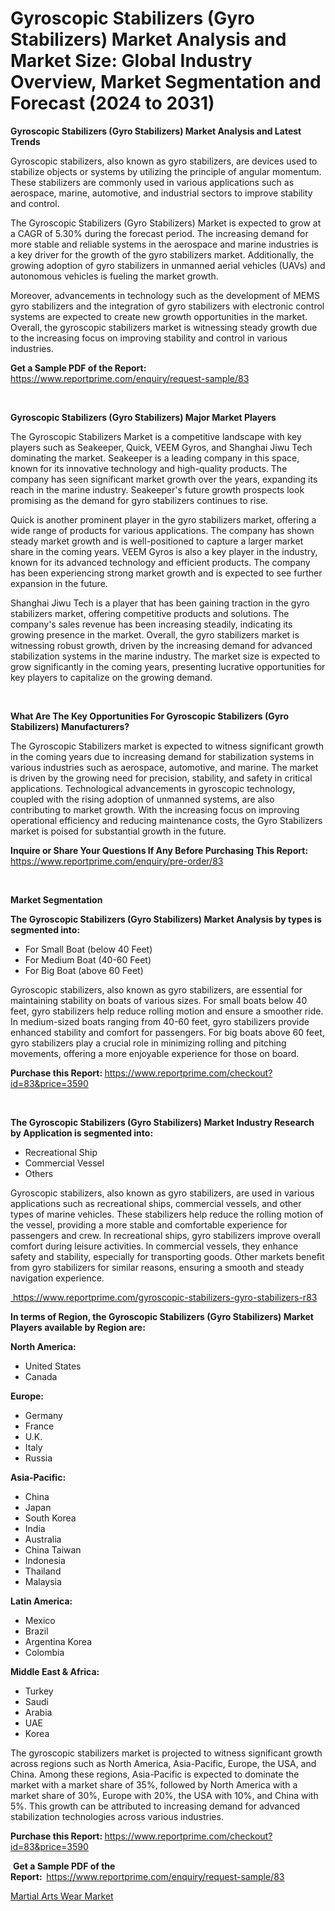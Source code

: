 <p><h1>Gyroscopic Stabilizers (Gyro Stabilizers) Market Analysis and Market Size: Global Industry Overview, Market Segmentation and Forecast (2024 to 2031)</h1></p><p><strong>Gyroscopic Stabilizers (Gyro Stabilizers) Market Analysis and Latest Trends</strong></p>
<p><p>Gyroscopic stabilizers, also known as gyro stabilizers, are devices used to stabilize objects or systems by utilizing the principle of angular momentum. These stabilizers are commonly used in various applications such as aerospace, marine, automotive, and industrial sectors to improve stability and control.</p><p>The Gyroscopic Stabilizers (Gyro Stabilizers) Market is expected to grow at a CAGR of 5.30% during the forecast period. The increasing demand for more stable and reliable systems in the aerospace and marine industries is a key driver for the growth of the gyro stabilizers market. Additionally, the growing adoption of gyro stabilizers in unmanned aerial vehicles (UAVs) and autonomous vehicles is fueling the market growth.</p><p>Moreover, advancements in technology such as the development of MEMS gyro stabilizers and the integration of gyro stabilizers with electronic control systems are expected to create new growth opportunities in the market. Overall, the gyroscopic stabilizers market is witnessing steady growth due to the increasing focus on improving stability and control in various industries.</p></p>
<p><strong>Get a Sample PDF of the Report:&nbsp;</strong> <a href="https://www.reportprime.com/enquiry/request-sample/83">https://www.reportprime.com/enquiry/request-sample/83</a></p>
<p>&nbsp;</p>
<p><strong>Gyroscopic Stabilizers (Gyro Stabilizers) Major Market Players</strong></p>
<p><p>The Gyroscopic Stabilizers Market is a competitive landscape with key players such as Seakeeper, Quick, VEEM Gyros, and Shanghai Jiwu Tech dominating the market. Seakeeper is a leading company in this space, known for its innovative technology and high-quality products. The company has seen significant market growth over the years, expanding its reach in the marine industry. Seakeeper's future growth prospects look promising as the demand for gyro stabilizers continues to rise.</p><p>Quick is another prominent player in the gyro stabilizers market, offering a wide range of products for various applications. The company has shown steady market growth and is well-positioned to capture a larger market share in the coming years. VEEM Gyros is also a key player in the industry, known for its advanced technology and efficient products. The company has been experiencing strong market growth and is expected to see further expansion in the future.</p><p>Shanghai Jiwu Tech is a player that has been gaining traction in the gyro stabilizers market, offering competitive products and solutions. The company's sales revenue has been increasing steadily, indicating its growing presence in the market. Overall, the gyro stabilizers market is witnessing robust growth, driven by the increasing demand for advanced stabilization systems in the marine industry. The market size is expected to grow significantly in the coming years, presenting lucrative opportunities for key players to capitalize on the growing demand.</p></p>
<p>&nbsp;</p>
<p><strong>What Are The Key Opportunities For Gyroscopic Stabilizers (Gyro Stabilizers) Manufacturers?</strong></p>
<p><p>The Gyroscopic Stabilizers market is expected to witness significant growth in the coming years due to increasing demand for stabilization systems in various industries such as aerospace, automotive, and marine. The market is driven by the growing need for precision, stability, and safety in critical applications. Technological advancements in gyroscopic technology, coupled with the rising adoption of unmanned systems, are also contributing to market growth. With the increasing focus on improving operational efficiency and reducing maintenance costs, the Gyro Stabilizers market is poised for substantial growth in the future.</p></p>
<p><strong>Inquire or Share Your Questions If Any Before Purchasing This Report:</strong> <a href="https://www.reportprime.com/enquiry/pre-order/83">https://www.reportprime.com/enquiry/pre-order/83</a></p>
<p>&nbsp;</p>
<p><strong>Market Segmentation</strong></p>
<p><strong>The Gyroscopic Stabilizers (Gyro Stabilizers) Market Analysis by types is segmented into:</strong></p>
<p><ul><li>For Small Boat (below 40 Feet)</li><li>For Medium Boat (40-60 Feet)</li><li>For Big Boat (above 60 Feet)</li></ul></p>
<p><p>Gyroscopic stabilizers, also known as gyro stabilizers, are essential for maintaining stability on boats of various sizes. For small boats below 40 feet, gyro stabilizers help reduce rolling motion and ensure a smoother ride. In medium-sized boats ranging from 40-60 feet, gyro stabilizers provide enhanced stability and comfort for passengers. For big boats above 60 feet, gyro stabilizers play a crucial role in minimizing rolling and pitching movements, offering a more enjoyable experience for those on board.</p></p>
<p><strong>Purchase this Report:&nbsp;</strong><a href="https://www.reportprime.com/checkout?id=83&price=3590">https://www.reportprime.com/checkout?id=83&price=3590</a></p>
<p>&nbsp;</p>
<p><strong>The Gyroscopic Stabilizers (Gyro Stabilizers) Market Industry Research by Application is segmented into:</strong></p>
<p><ul><li>Recreational Ship</li><li>Commercial Vessel</li><li>Others</li></ul></p>
<p><p>Gyroscopic stabilizers, also known as gyro stabilizers, are used in various applications such as recreational ships, commercial vessels, and other types of marine vehicles. These stabilizers help reduce the rolling motion of the vessel, providing a more stable and comfortable experience for passengers and crew. In recreational ships, gyro stabilizers improve overall comfort during leisure activities. In commercial vessels, they enhance safety and stability, especially for transporting goods. Other markets benefit from gyro stabilizers for similar reasons, ensuring a smooth and steady navigation experience.</p></p>
<p><a href="https://www.reportprime.com/gyroscopic-stabilizers-gyro-stabilizers-r83">&nbsp;https://www.reportprime.com/gyroscopic-stabilizers-gyro-stabilizers-r83</a></p>
<p><strong>In terms of Region, the Gyroscopic Stabilizers (Gyro Stabilizers) Market Players available by Region are:</strong></p>
<p>
    <p> <strong> North America: </strong>
        <ul>
            <li>United States</li>
            <li>Canada</li>
        </ul>
        </p> 
    <p> <strong> Europe: </strong>
        <ul>
            <li>Germany</li>
            <li>France</li>
            <li>U.K.</li>
            <li>Italy</li>
            <li>Russia</li>
        </ul>
        </p> 
    <p> <strong> Asia-Pacific: </strong>
        <ul>
            <li>China</li>
            <li>Japan</li>
            <li>South Korea</li>
            <li>India</li>
            <li>Australia</li>
            <li>China Taiwan</li>
            <li>Indonesia</li>
            <li>Thailand</li>
            <li>Malaysia</li>
        </ul>
        </p> 
    <p> <strong> Latin America: </strong>
        <ul>
            <li>Mexico</li>
            <li>Brazil</li>
            <li>Argentina Korea</li>
            <li>Colombia</li>
        </ul>
        </p> 
    <p> <strong> Middle East & Africa: </strong>
        <ul>
            <li>Turkey</li>
            <li>Saudi</li>
            <li>Arabia</li>
            <li>UAE</li>
            <li>Korea</li>
        </ul>
    </p>
    </p>
<p><p>The gyroscopic stabilizers market is projected to witness significant growth across regions such as North America, Asia-Pacific, Europe, the USA, and China. Among these regions, Asia-Pacific is expected to dominate the market with a market share of 35%, followed by North America with a market share of 30%, Europe with 20%, the USA with 10%, and China with 5%. This growth can be attributed to increasing demand for advanced stabilization technologies across various industries.</p></p>
<p><strong>Purchase this Report: </strong><a href="https://www.reportprime.com/checkout?id=83&price=3590">https://www.reportprime.com/checkout?id=83&price=3590</a></p>
<p>&nbsp;<strong>Get a Sample PDF of the Report:&nbsp;&nbsp;</strong><a href="https://www.reportprime.com/enquiry/request-sample/83">https://www.reportprime.com/enquiry/request-sample/83</a></p>
<p><strong></strong></p>
<p><p><a href="https://issuu.com/reportprime-2/docs/martial-arts-wear-market-size-2030.pptx">Martial Arts Wear Market</a></p></p>
